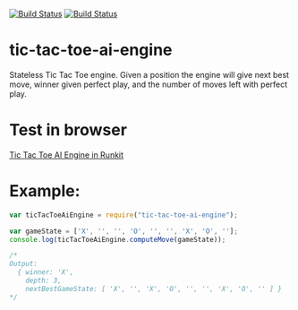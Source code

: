 [![Build Status](https://travis-ci.org/SysCoder/tic-tac-toe-ai-engine.svg?branch=master)](https://travis-ci.org/SysCoder/tic-tac-toe-ai-engine)
[![Build Status](https://img.shields.io/github/license/mashape/apistatus.svg)](https://github.com/SysCoder/tic-tac-toe-ai-engine/blob/master/LICENSE)

# tic-tac-toe-ai-engine
Stateless Tic Tac Toe engine. Given a position the engine will give next best
move, winner given perfect play, and the number of moves left with perfect play.

# Test in browser
[Tic Tac Toe AI Engine in Runkit](https://runkit.com/npm/tic-tac-toe-ai-engine)

# Example:
```js
var ticTacToeAiEngine = require("tic-tac-toe-ai-engine");

var gameState = ['X', '', '', 'O', '', '', 'X', 'O', ''];
console.log(ticTacToeAiEngine.computeMove(gameState));

/*
Output:
  { winner: 'X',
    depth: 3,
    nextBestGameState: [ 'X', '', 'X', 'O', '', '', 'X', 'O', '' ] }
*/
```
